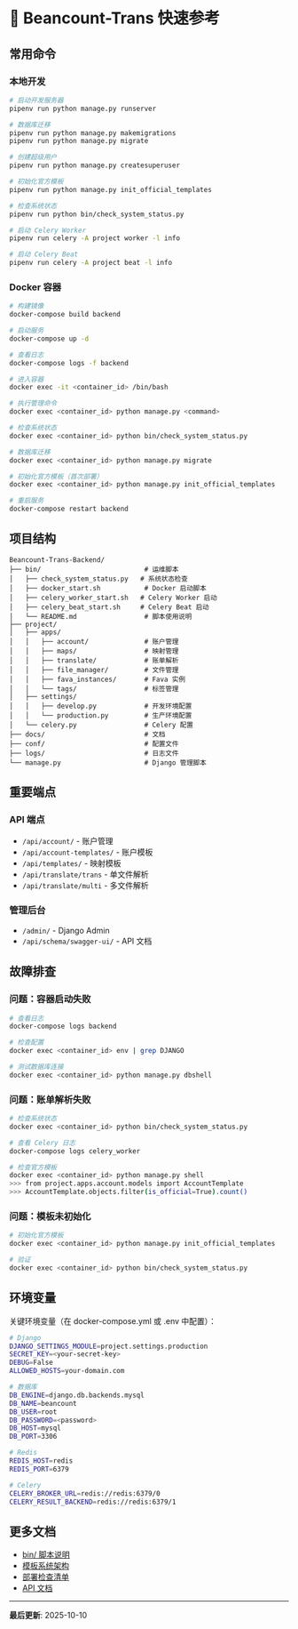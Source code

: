 # 🚀 Beancount-Trans 快速参考

## 常用命令

### 本地开发

```bash
# 启动开发服务器
pipenv run python manage.py runserver

# 数据库迁移
pipenv run python manage.py makemigrations
pipenv run python manage.py migrate

# 创建超级用户
pipenv run python manage.py createsuperuser

# 初始化官方模板
pipenv run python manage.py init_official_templates

# 检查系统状态
pipenv run python bin/check_system_status.py

# 启动 Celery Worker
pipenv run celery -A project worker -l info

# 启动 Celery Beat
pipenv run celery -A project beat -l info
```

### Docker 容器

```bash
# 构建镜像
docker-compose build backend

# 启动服务
docker-compose up -d

# 查看日志
docker-compose logs -f backend

# 进入容器
docker exec -it <container_id> /bin/bash

# 执行管理命令
docker exec <container_id> python manage.py <command>

# 检查系统状态
docker exec <container_id> python bin/check_system_status.py

# 数据库迁移
docker exec <container_id> python manage.py migrate

# 初始化官方模板（首次部署）
docker exec <container_id> python manage.py init_official_templates

# 重启服务
docker-compose restart backend
```

## 项目结构

```
Beancount-Trans-Backend/
├── bin/                          # 运维脚本
│   ├── check_system_status.py   # 系统状态检查
│   ├── docker_start.sh           # Docker 启动脚本
│   ├── celery_worker_start.sh   # Celery Worker 启动
│   ├── celery_beat_start.sh     # Celery Beat 启动
│   └── README.md                 # 脚本使用说明
├── project/
│   ├── apps/
│   │   ├── account/              # 账户管理
│   │   ├── maps/                 # 映射管理
│   │   ├── translate/            # 账单解析
│   │   ├── file_manager/         # 文件管理
│   │   ├── fava_instances/       # Fava 实例
│   │   └── tags/                 # 标签管理
│   ├── settings/
│   │   ├── develop.py            # 开发环境配置
│   │   └── production.py         # 生产环境配置
│   └── celery.py                 # Celery 配置
├── docs/                         # 文档
├── conf/                         # 配置文件
├── logs/                         # 日志文件
└── manage.py                     # Django 管理脚本
```

## 重要端点

### API 端点

- `/api/account/` - 账户管理
- `/api/account-templates/` - 账户模板
- `/api/templates/` - 映射模板
- `/api/translate/trans` - 单文件解析
- `/api/translate/multi` - 多文件解析

### 管理后台

- `/admin/` - Django Admin
- `/api/schema/swagger-ui/` - API 文档

## 故障排查

### 问题：容器启动失败

```bash
# 查看日志
docker-compose logs backend

# 检查配置
docker exec <container_id> env | grep DJANGO

# 测试数据库连接
docker exec <container_id> python manage.py dbshell
```

### 问题：账单解析失败

```bash
# 检查系统状态
docker exec <container_id> python bin/check_system_status.py

# 查看 Celery 日志
docker-compose logs celery_worker

# 检查官方模板
docker exec <container_id> python manage.py shell
>>> from project.apps.account.models import AccountTemplate
>>> AccountTemplate.objects.filter(is_official=True).count()
```

### 问题：模板未初始化

```bash
# 初始化官方模板
docker exec <container_id> python manage.py init_official_templates

# 验证
docker exec <container_id> python bin/check_system_status.py
```

## 环境变量

关键环境变量（在 docker-compose.yml 或 .env 中配置）：

```bash
# Django
DJANGO_SETTINGS_MODULE=project.settings.production
SECRET_KEY=<your-secret-key>
DEBUG=False
ALLOWED_HOSTS=your-domain.com

# 数据库
DB_ENGINE=django.db.backends.mysql
DB_NAME=beancount
DB_USER=root
DB_PASSWORD=<password>
DB_HOST=mysql
DB_PORT=3306

# Redis
REDIS_HOST=redis
REDIS_PORT=6379

# Celery
CELERY_BROKER_URL=redis://redis:6379/0
CELERY_RESULT_BACKEND=redis://redis:6379/1
```

## 更多文档

- [bin/ 脚本说明](bin/README.md)
- [模板系统架构](docs/TEMPLATE_SYSTEM.md)
- [部署检查清单](docs/DEPLOYMENT_CHECKLIST.md)
- [API 文档](docs/API_DOCUMENTATION.md)

---

**最后更新**: 2025-10-10
